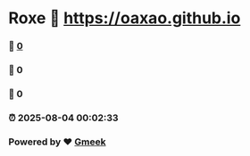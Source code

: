 # Roxe :link: https://oaxao.github.io 
### :page_facing_up: [0](https://oaxao.github.io/tag.html) 
### :speech_balloon: 0 
### :hibiscus: 0 
### :alarm_clock: 2025-08-04 00:02:33 
### Powered by :heart: [Gmeek](https://github.com/Meekdai/Gmeek)
